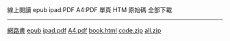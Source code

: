 線上閱讀       epub           ipad:PDF      A4:PDF     單頁 HTM     原始碼      全部下載
------------   ----------     -----------   --------   -----------  ----------  -------------
[網路書]       [epub]         [ipad.pdf]    [A4.pdf]   [book.html]  [code.zip]  [all.zip]

[網路書]:../htm/book.html
[epub]: ../book/A4.epub
[ipad.pdf]: ../book/ipad.pdf
[A4.pdf]: ../book/A4.pdf
[code.zip]: ../code.zip
[book.html]: ../book/book.html
[all.zip]: https://github.com/ccckmit/csharpbook/archive/gh-pages.zip
